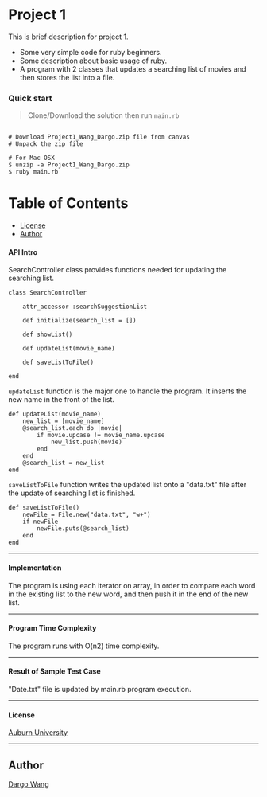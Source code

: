 # Project 1 

This is brief description for project 1. 

* Some very simple code for ruby beginners.
* Some description about basic usage of ruby.
* A program with 2 classes that updates a searching list of movies and then stores the list into a file.


### Quick start

> Clone/Download the solution then run `main.rb`

```

# Download Project1_Wang_Dargo.zip file from canvas
# Unpack the zip file

# For Mac OSX
$ unzip -a Project1_Wang_Dargo.zip
$ ruby main.rb

```

# Table of Contents

* [License](#license)
* [Author](#author)



#### API Intro

SearchController class provides functions needed for updating the searching list.

```
class SearchController

    attr_accessor :searchSuggestionList

    def initialize(search_list = [])

    def showList()

    def updateList(movie_name)

    def saveListToFile()

end
```

 `updateList`  function is the major one to handle the program. It inserts the new name in the front of the list.

```
def updateList(movie_name)
    new_list = [movie_name]
    @search_list.each do |movie|
        if movie.upcase != movie_name.upcase
            new_list.push(movie)
        end
    end
    @search_list = new_list
end
```

`saveListToFile`  function writes the updated list onto a "data.txt" file after the update of searching list is finished.

```
def saveListToFile()
    newFile = File.new("data.txt", "w+")
    if newFile
        newFile.puts(@search_list)
    end
end
```

___

#### Implementation 

The program is using each iterator on array, in order to compare each word in the existing list to the new word, and then push it in the end of the new list.

___

#### Program Time Complexity

The program runs with O(n2) time complexity.

___

#### Result of Sample Test Case

"Date.txt" file is updated by main.rb program execution. 

___

#### License
 [Auburn University](/LICENSE)

___

## Author
 [Dargo Wang](/LICENSE)
